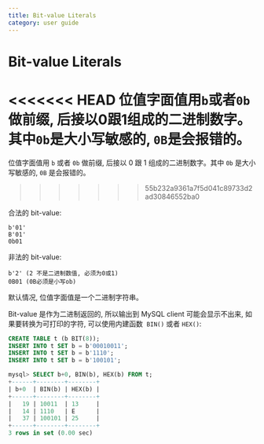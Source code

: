 ```yaml
---
title: Bit-value Literals
category: user guide
---
```


# Bit-value Literals

<<<<<<< HEAD
位值字面值用`b`或者`0b`做前缀, 后接以0跟1组成的二进制数字。其中`0b`是大小写敏感的, `0B`是会报错的。
=======
位值字面值用 `b` 或者 `0b` 做前缀, 后接以 0 跟 1 组成的二进制数字。其中 `0b` 是大小写敏感的, `0B` 是会报错的。
>>>>>>> 55b232a9361a7f5d041c89733d2ad30846552ba0

合法的 bit-value:

```
b'01'
B'01'
0b01
```

非法的 bit-value:

```
b'2' (2 不是二进制数值, 必须为0或1)
0B01 (0B必须是小写ob)
```

默认情况, 位值字面值是一个二进制字符串。

Bit-value 是作为二进制返回的, 所以输出到 MySQL client 可能会显示不出来, 如果要转换为可打印的字符, 可以使用内建函数  `BIN()` 或者 `HEX()`:

```sql
CREATE TABLE t (b BIT(8));
INSERT INTO t SET b = b'00010011';
INSERT INTO t SET b = b'1110';
INSERT INTO t SET b = b'100101';

mysql> SELECT b+0, BIN(b), HEX(b) FROM t;
+------+--------+--------+
| b+0  | BIN(b) | HEX(b) |
+------+--------+--------+
|   19 | 10011  | 13     |
|   14 | 1110   | E      |
|   37 | 100101 | 25     |
+------+--------+--------+
3 rows in set (0.00 sec)
```
